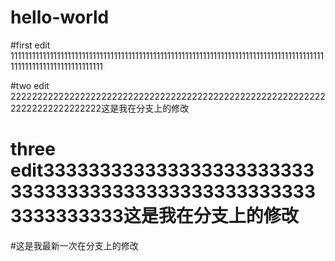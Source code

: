 # hello-world

#first edit 111111111111111111111111111111111111111111111111111111111111111111111111111111111111111111111111111111111111111111


#two edit 2222222222222222222222222222222222222222222222222222222222222222222222222222这是我在分支上的修改



# three edit3333333333333333333333333333333333333333333333333333333333333这是我在分支上的修改


#这是我最新一次在分支上的修改
